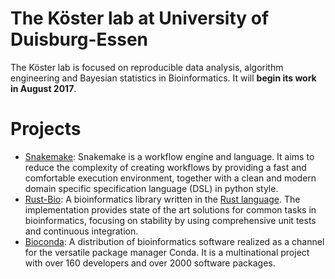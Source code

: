# The Köster lab at University of Duisburg-Essen

The Köster lab is focused on reproducible data analysis, algorithm engineering and Bayesian statistics in Bioinformatics.
It will **begin its work in August 2017**.

# Projects

* [Snakemake](https://snakemake.bitbucket.io): Snakemake is a workflow engine and language. It aims to reduce the complexity of creating workflows by providing a fast and comfortable execution environment, together with a clean and modern domain specific specification language (DSL) in python style.
* [Rust-Bio](https://rust-bio.github.io): A bioinformatics library written in the [Rust language](https://rust-lang.org). The implementation provides state of the art solutions for common tasks in bioinformatics, focusing on stability by using comprehensive unit tests and continuous integration.
* [Bioconda](https://bioconda.github.io): A distribution of bioinformatics software realized as a channel for the versatile package manager Conda. It is a multinational project with over 160 developers and over 2000 software packages.
